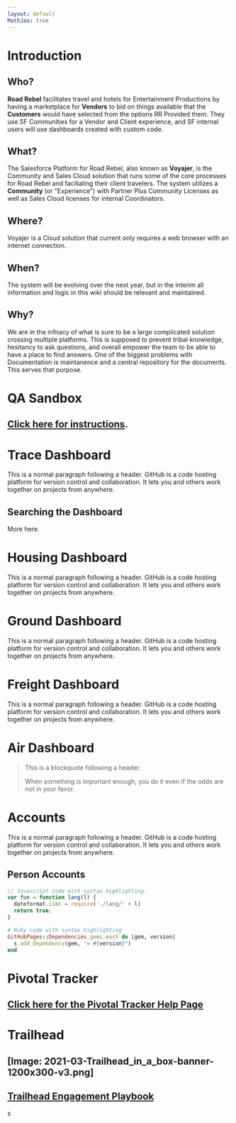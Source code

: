 ```yaml
---
layout: default
MathJax: true
---
```


# Introduction

 ## Who? 
 **Road Rebel** facilitates travel and hotels for Entertainment Productions by having a marketplace for **Vendors** to bid on things available that the **Customers** would have selected from the options RR Provided them.  They use SF Communities for a Vendor and Client experience, and SF internal users will use dashboards created with custom code.
 ## What?
 The Salesforce Platform for Road Rebel, also known as **Voyajer**, is the Community and Sales Cloud solution that runs some of the core processes for Road Rebel and faciliating their client travelers.
  The system utilizes a **Community** (or "Experience") with Partner Plus Community Licenses as well as Sales Cloud licenses for internal Coordinators.

## Where?
Voyajer is a Cloud solution that current only requires a web browser with an internet connection.

## When?
The system will be evolving over the next year, but in the interim all information and logic in this wiki should be relevant and maintained.

## Why?
We are in the infnacy of what is sure to be a large complicated solution crossing multiple platforms.  This is supposed to prevent tribal knowledge, hesitancy to ask questions, and overall empower the team to be able to have a place to find answers.  One of the biggest problems with Documentation is maintanence and a central repository for the documents.  This serves that purpose.
# QA Sandbox
## [Click here for instructions](./another-page.html).

# Trace Dashboard

This is a normal paragraph following a header. GitHub is a code hosting platform for version control and collaboration. It lets you and others work together on projects from anywhere.

## Searching the Dashboard

More here.

# Housing Dashboard

This is a normal paragraph following a header. GitHub is a code hosting platform for version control and collaboration. It lets you and others work together on projects from anywhere.
# Ground Dashboard

This is a normal paragraph following a header. GitHub is a code hosting platform for version control and collaboration. It lets you and others work together on projects from anywhere.
# Freight Dashboard

This is a normal paragraph following a header. GitHub is a code hosting platform for version control and collaboration. It lets you and others work together on projects from anywhere.

# Air Dashboard

> This is a blockquote following a header.
>
> When something is important enough, you do it even if the odds are not in your favor.
# Accounts

This is a normal paragraph following a header. GitHub is a code hosting platform for version control and collaboration. It lets you and others work together on projects from anywhere.
## Person Accounts

```js
// Javascript code with syntax highlighting.
var fun = function lang(l) {
  dateformat.i18n = require('./lang/' + l)
  return true;
}
```

```ruby
# Ruby code with syntax highlighting
GitHubPages::Dependencies.gems.each do |gem, version|
  s.add_dependency(gem, "= #{version}")
end
```
# Pivotal Tracker

## [Click here for the Pivotal Tracker Help Page](./pivotal.md)

# Trailhead
## [Image: 2021-03-Trailhead_in_a_box-banner-1200x300-v3.png]
## [Trailhead Engagement Playbook](./trailhead.md)

s